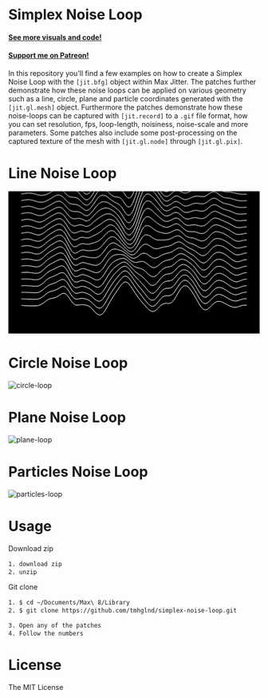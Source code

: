 # Simplex Noise Loop

#### [See more visuals and code!](http://gumroad.com/tmhglnd)

#### [Support me on Patreon!](https://www.patreon.com/bePatron?u=9649817)

In this repository you'll find a few examples on how to create a Simplex Noise Loop with the `[jit.bfg]` object within Max Jitter. The patches further demonstrate how these noise loops can be applied on various geometry such as a line, circle, plane and particle coordinates generated with the `[jit.gl.mesh]` object. Furthermore the patches demonstrate how these noise-loops can be captured with `[jit.record]` to a `.gif` file format, how you can set resolution, fps, loop-length, noisiness, noise-scale and more parameters. Some patches also include some post-processing on the captured texture of the mesh with `[jit.gl.node]` through `[jit.gl.pix]`.

# Line Noise Loop

![line-loop](./media/line-noise-loop.gif)

# Circle Noise Loop

![circle-loop](./media/circle-noise-loop.gif)
# Plane Noise Loop

![plane-loop](./media/plane-noise-loop.gif)

# Particles Noise Loop

![particles-loop](./media/particle-noise-loop.gif)


# Usage

Download zip
```
1. download zip
2. unzip
```
Git clone
```
1. $ cd ~/Documents/Max\ 8/Library
2. $ git clone https://github.com/tmhglnd/simplex-noise-loop.git
```

```
3. Open any of the patches
4. Follow the numbers
```

# License

The MIT License
